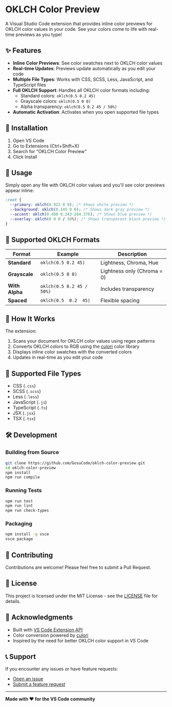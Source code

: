 # OKLCH Color Preview

A Visual Studio Code extension that provides inline color previews for OKLCH color values in your code. See your colors come to life with real-time previews as you type!

## ✨ Features

- **Inline Color Previews**: See color swatches next to OKLCH color values
- **Real-time Updates**: Previews update automatically as you edit your code
- **Multiple File Types**: Works with CSS, SCSS, Less, JavaScript, and TypeScript files
- **Full OKLCH Support**: Handles all OKLCH color formats including:
  - Standard colors: `oklch(0.5 0.2 45)`
  - Grayscale colors: `oklch(0.5 0 0)`
  - Alpha transparency: `oklch(0.5 0.2 45 / 50%)`
- **Automatic Activation**: Activates when you open supported file types

## 🚀 Installation

1. Open VS Code
2. Go to Extensions (Ctrl+Shift+X)
3. Search for "OKLCH Color Preview"
4. Click Install

## 📖 Usage

Simply open any file with OKLCH color values and you'll see color previews appear inline:

```css
:root {
  --primary: oklch(0.922 0 0); /* Shows white preview */
  --background: oklch(0.145 0 0); /* Shows dark gray preview */
  --accent: oklch(0.488 0.243 264.376); /* Shows blue preview */
  --overlay: oklch(0 0 0 / 50%); /* Shows transparent black preview */
}
```

## 🎨 Supported OKLCH Formats

| Format         | Example                   | Description                 |
| -------------- | ------------------------- | --------------------------- |
| **Standard**   | `oklch(0.5 0.2 45)`       | Lightness, Chroma, Hue      |
| **Grayscale**  | `oklch(0.5 0 0)`          | Lightness only (Chroma = 0) |
| **With Alpha** | `oklch(0.5 0.2 45 / 50%)` | Includes transparency       |
| **Spaced**     | `oklch(0.5  0.2  45)`     | Flexible spacing            |

## 🔧 How It Works

The extension:

1. Scans your document for OKLCH color values using regex patterns
2. Converts OKLCH colors to RGB using the [culori](https://github.com/evercoder/culori) color library
3. Displays inline color swatches with the converted colors
4. Updates in real-time as you edit your code

## 📁 Supported File Types

- CSS (`.css`)
- SCSS (`.scss`)
- Less (`.less`)
- JavaScript (`.js`)
- TypeScript (`.ts`)
- JSX (`.jsx`)
- TSX (`.tsx`)

## 🛠️ Development

### Building from Source

```bash
git clone https://github.com/GosuCode/oklch-color-preview.git
cd oklch-color-preview
npm install
npm run compile
```

### Running Tests

```bash
npm run test
npm run lint
npm run check-types
```

### Packaging

```bash
npm install -g vsce
vsce package
```

## 🤝 Contributing

Contributions are welcome! Please feel free to submit a Pull Request.

## 📝 License

This project is licensed under the MIT License - see the [LICENSE](LICENSE.md) file for details.

## 🙏 Acknowledgments

- Built with [VS Code Extension API](https://code.visualstudio.com/api)
- Color conversion powered by [culori](https://github.com/evercoder/culori)
- Inspired by the need for better OKLCH color support in VS Code

## 📞 Support

If you encounter any issues or have feature requests:

- [Open an issue](https://github.com/GosuCode/oklch-color-preview/issues)
- [Submit a feature request](https://github.com/GosuCode/oklch-color-preview/issues/new)

---

**Made with ❤️ for the VS Code community**
